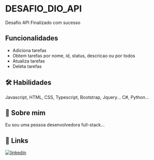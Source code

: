 
# DESAFIO_DIO_API

Desafio API Finalizado com sucesso


## Funcionalidades

- Adiciona tarefas
- Obtem tarefas por nome, id, status, descricao ou por todos
- Atualiza tarefas
- Deleta tarefas


## 🛠 Habilidades
Javascript, HTML, CSS, Typescript, Bootstrap, Jquery...
C#, Python...

## 🚀 Sobre mim
Eu sou uma pessoa desenvolvedora full-stack...
## 🔗 Links

[![linkedin](https://img.shields.io/badge/linkedin-0A66C2?style=for-the-badge&logo=linkedin&logoColor=white)](https://www.linkedin.com/in/rodrigopresidati/)

